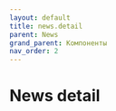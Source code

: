 ```yaml
---
layout: default
title: news.detail
parent: News
grand_parent: Компоненты
nav_order: 2
---
```


# News detail
